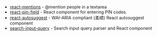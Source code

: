 - [react-mentions](https://github.com/signavio/react-mentions) - @mention people in a textarea
- [react-pin-field](https://github.com/soywod/react-pin-field) - React component for entering PIN codes.
- [react-autosuggest](https://github.com/moroshko/react-autosuggest) - WAI-ARIA compliant (柔顺) React autosuggest component
- [search-input-query](https://github.com/williamcotton/search-input-query) - Search input query parser and React component 
